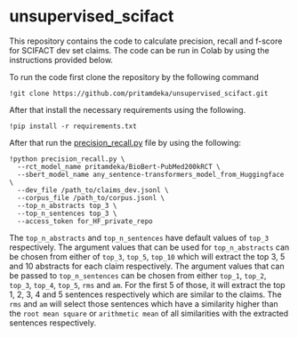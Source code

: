 # unsupervised_scifact

This repository contains the code to calculate precision, recall and f-score for SCIFACT dev set claims. The code can be run in Colab by using the instructions provided below. 

To run the code first clone the repository by the following command
```
!git clone https://github.com/pritamdeka/unsupervised_scifact.git
```

After that install the necessary requirements using the following.
```
!pip install -r requirements.txt
```
After that run the [precision_recall.py](https://github.com/pritamdeka/unsupervised_scifact/blob/main/precision_recall.py) file by using the following:

```
!python precision_recall.py \
  --rct_model_name pritamdeka/BioBert-PubMed200kRCT \
  --sbert_model_name any_sentence-transformers_model_from_Huggingface \
  --dev_file /path_to/claims_dev.jsonl \
  --corpus_file /path_to/corpus.jsonl \
  --top_n_abstracts top_3 \
  --top_n_sentences top_3 \
  --access_token for_HF_private_repo
```
The ```top_n_abstracts``` and ```top_n_sentences``` have default values of ```top_3``` respectively. The argument values that can be used for ```top_n_abstracts``` can be chosen from either of ```top_3```, ```top_5```, ```top_10``` which will extract the top 3, 5 and 10 abstracts for each claim respectively. The argument values that can be passed to ```top_n_sentences``` can be chosen from either ```top_1```, ```top_2```, ```top_3```, ```top_4```, ```top_5```, ```rms``` and ```am```. For the first 5 of those, it will extract the top 1, 2, 3, 4 and 5 sentences respectively which are similar to the claims. The ```rms``` and ```am``` will select those sentences which have a similarity higher than the ```root mean square``` or ```arithmetic mean``` of all similarities with the extracted sentences respectively.
